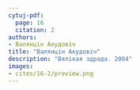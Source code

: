 ```yaml
---
cytuj-pdf:
  page: 16
  citation: 2
authors:
- Валянцін Акудовіч
title: "Валянцін Акудовіч"
description: "Вялікая здрада. 2004"
images:
- cites/16-2/preview.png
---
```

